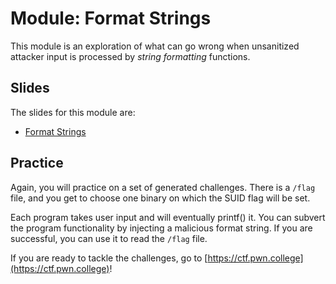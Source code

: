 # Module: Format Strings

This module is an exploration of what can go wrong when unsanitized attacker input is processed by _string formatting_ functions.

## Slides

The slides for this module are:

- [Format Strings](https://docs.google.com/presentation/d/1RKxlfzff0mZdp-98dNfAMOOa1wQLSK9UN7Nh4E1GlNY/edit?usp=sharing)

## Practice


Again, you will practice on a set of generated challenges.
There is a `/flag` file, and you get to choose one binary on which the SUID flag will be set.

Each program takes user input and will eventually printf() it.
You can subvert the program functionality by injecting a malicious format string.
If you are successful, you can use it to read the `/flag` file.

If you are ready to tackle the challenges, go to [https://ctf.pwn.college](https://ctf.pwn.college)!
